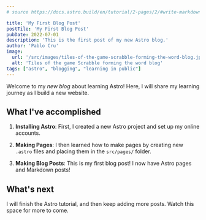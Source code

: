 ```yaml
---
# source https://docs.astro.build/en/tutorial/2-pages/2/#write-markdown-content

title: 'My First Blog Post'
postTile: 'My First Blog Post'
pubDate: 2022-07-01
description: 'This is the first post of my new Astro blog.'
author: 'Pablo Cru'
image:
  url: '/src/images/tiles-of-the-game-scrabble-forming-the-word-blog.jpg'
  alt: 'Tiles of the game Scrabble forming the word blog'
tags: ["astro", "blogging", "learning in public"]
---
```


Welcome to my _new blog_ about learning Astro! Here, I will share my learning
journey as I build a new website.

## What I've accomplished

1. **Installing Astro**: First, I created a new Astro project and set up my
   online accounts.

2. **Making Pages**: I then learned how to make pages by creating new `.astro`
   files and placing them in the `src/pages/` folder.

3. **Making Blog Posts**: This is my first blog post! I now have Astro pages and
   Markdown posts!

## What's next

I will finish the Astro tutorial, and then keep adding more posts. Watch this
space for more to come.
